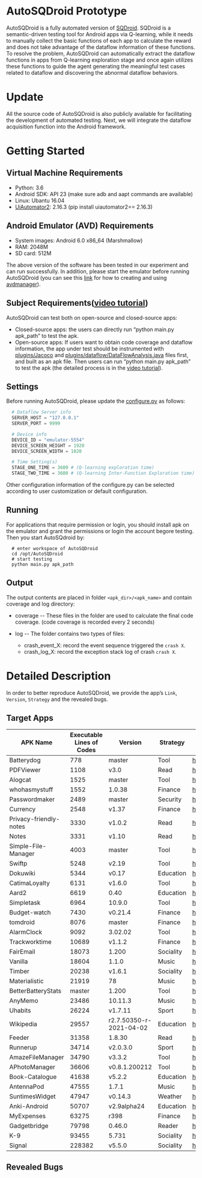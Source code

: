 # AutoSQDroid Prototype
AutoSQDroid is a fully automated version of [SQDroid](https://github.com/androidAppGuard/SQDroid). SQDroid is a semantic-driven testing tool for Android apps via Q-learning, while it needs to manually collect the basic functions of each app to calculate the reward and does not take advantage of the dataflow information of these functions. To resolve the problem, AutoSQDroid can automatically extract the dataflow functions in apps from Q-learning exploration stage and once again utilizes these functions to guide the agent generating the meaningful test cases related to dataflow and discovering the abnormal dataflow behaviors.

# Update
All the source code of AutoSQDroid is also publicly available for facilitating the development of automated testing. Next, we will integrate the dataflow acquisition function into the Android framework.

# Getting Started
## Virtual Machine Requirements
* Python: 3.6
* Android SDK: API 23 (make sure adb and aapt commands are available)
* Linux: Ubantu 16.04
* [UiAutomator2](https://github.com/openatx/uiautomator2): 2.16.3 (pip install uiautomator2== 2.16.3)
## Android Emulator (AVD) Requirements
* System images: Android 6.0 x86_64 (Marshmallow)
* RAM: 2048M
* SD card: 512M

The above version of the software has been tested in our experiment and can run successfully. In addition, please start the emulator before running AutoSQDroid (you can see this [link](https://stackoverflow.com/questions/43275238/how-to-set-system-images-path-when-creating-an-android-avd) for how to creating and using [avdmanager](https://developer.android.com/studio/command-line/avdmanager)). 

## Subject Requirements([video tutorial](https://1drv.ms/u/s!AhrQLCaSmZgwamuImvbWUv_1pek?e=fiWDdt))
AutoSQDroid can test both on open-source and closed-source apps:
* Closed-source apps: the users can directly run “python main.py apk_path” to test the apk.
* Open-source apps: If users want to obtain code coverage and dataflow information, the app under test should be instrumented with [plugins/Jacoco](https://github.com/androidAppGuard/AutoSQDroid/tree/main/plugins/jacoco) and [plugins/dataflow/DataFlowAnalysis.java](https://github.com/androidAppGuard/AutoSQDroid/tree/main/plugins/dataflow) files first, and built as an apk file. Then users can run “python main.py apk_path” to test the apk (the detailed process is in the [video tutorial](https://1drv.ms/u/s!AhrQLCaSmZgwamuImvbWUv_1pek?e=fiWDdt)). 

## Settings
Before running AutoSQDroid, please update the [configure.py](https://github.com/androidAppGuard/AutoSQDroid/blob/main/AutoSQDroid/configure.py) as follows:
```python
  # Dataflow Server info
  SERVER_HOST = "127.0.0.1"
  SERVER_PORT = 9999

  # Device info
  DEVICE_ID = "emulator-5554"
  DEVICE_SCREEN_HEIGHT = 1920
  DEVICE_SCREEN_WIDTH = 1020

  # Time Setting(s)
  STAGE_ONE_TIME = 3600 # (Q-learning exploration time)
  STAGE_TWO_TIME = 3600 # (Q-learning Inter-Function Exploration time)

```
Other configuration information of the configure.py can be selected according to user customization or default configuration.

## Running
For applications that require permission or login, you should install apk on the emulator and grant the permissions or login the account begore testing. Then you start AutoSQdroid by:
```shell
  # enter workspace of AutoSQDroid
  cd /opt/AutoSQDroid 
  # start testing
  python main.py apk_path
```
## Output
The output contents are placed in folder ``<apk_dir>/<apk_name>`` and contain coverage and log directory:
* coverage -- These files in the folder are used to calculate the final code coverage. (code coverage is recorded every 2 seconds)

* log -- The folder contains two types of files:
	* crash_event_X: record the event sequence triggered the ``crash X``. 
	* crash_log_X: record the exception stack log of crash ``crash X``.

# Detailed Description
In order to better reproduce AutoSQDroid, we provide the app’s ``Link``, ``Version``, ``Strategy`` and the revealed bugs.
## Target Apps
|APK Name| Executable Lines of Codes| Version|Strategy|GIthub Link|
|---|---|---|---|---|
| Batterydog | 778 | master | Tool | <https://sourceforge.net/p/andbatdog/code/HEAD/tree/> |
| PDFViewer | 1108 | v3.0 | Read | <https://github.com/JavaCafe01/PdfViewer/tree/v3.0> |
| Alogcat | 1525 | master | Tool | <https://archive.softwareheritage.org/browse/origin/http://alogcat.googlecode.com/svn//directory/> |
| whohasmystuff | 1552 |1.0.38 | Finance | <https://gitlab.com/stovocor/whohasmystuff/-/tree/1.0.38> |
| Passwordmaker | 2489 |master | Security | <https://github.com/tasermonkey/android-passwordmaker> |
| Currency | 2548 |v1.37 | Finance | <https://github.com/billthefarmer/currency/tree/v1.37> |
| Privacy-friendly-notes | 3330 |v1.0.2 | Read | <https://github.com/SecUSo/privacy-friendly-notes/tree/v1.0.2> |
| Notes | 3331 |v1.10 | Read | <https://github.com/billthefarmer/notes/tree/v1.10> |
| Simple-File-Manager | 4003 |master | Tool| <https://github.com/mick88/filemanager> |
| Swiftp | 5248 |v2.19 | Tool | <https://github.com/ppareit/swiftp/tree/v2.19> |
| Dokuwiki | 5344 |v0.17 | Education | <https://github.com/fabienli/DokuwikiAndroid/tree/v0.17> |
| CatimaLoyalty | 6131 |v1.6.0 | Tool | <https://github.com/CatimaLoyalty/Android/tree/v1.6.0> |
| Aard2 | 6619 |0.40 | Education | <https://github.com/itkach/aard2-android/tree/0.40> |
| Simpletask | 6964 |10.9.0 | Tool | <https://github.com/mpcjanssen/simpletask-android/tree/10.9.0> |
| Budget-watch | 7430 |v0.21.4 | Finance | <https://github.com/brarcher/budget-watch/tree/v0.21.4> |
| tomdroid | 8076 |master | Finance | <https://github.com/tomboy-notes/tomdroid> |
| AlarmClock | 9092 |3.02.02 | Tool | <https://github.com/yuriykulikov/AlarmClock/tree/3.02.02>  |
| Trackworktime | 10689| v1.1.2 | Finance | <https://github.com/mathisdt/trackworktime/tree/v1.1.2> |
| FairEmail | 18073 |1.200 |Sociality | <https://github.com/M66B/FairEmail/tree/1.200> |
| Vanilla | 18604 |1.1.0 | Music | <https://github.com/vanilla-music/vanilla/tree/1.1.0> |
| Timber | 20238 |v1.6.1 | Sociality | <https://github.com/fabmazz/Timber/tree/v1.6.1>  |
| Materialistic | 21919 |78 | Music | <https://github.com/hidroh/materialistic/tree/78> |
| BetterBatteryStats | master |1.200 | Tool | <https://github.com/asksven/BetterBatteryStats/tree/master> |
| AnyMemo | 23486 |10.11.3 |Music | <https://github.com/helloworld1/AnyMemo/tree/10.11.3> |
| Uhabits | 26224 |v1.7.11 | Sport | <https://github.com/iSoron/uhabits/tree/v1.7.11>  |
| Wikipedia | 29557 | r2.7.50350-r-2021-04-02 | Education | <https://github.com/wikimedia/apps-android-wikipedia/tree/r/2.7.50350-r-2021-04-02> |
| Feeder | 31358 |1.8.30 | Read | <https://gitlab.com/spacecowboy/Feeder/-/tree/1.8.30> |
| Runnerup | 34714 | v2.0.3.0 | Sport | <https://github.com/jonasoreland/runnerup/tree/v2.0.3.0> |
| AmazeFileManager | 34790 |v3.3.2 | Tool | <https://github.com/TeamAmaze/AmazeFileManager/tree/v3.3.2>  |
| APhotoManager | 36606 |v0.8.1.200212 | Tool | <https://github.com/k3b/APhotoManager/tree/v0.8.1.200212> |
| Book-Catalogue | 41638 |v5.2.2 | Education | <https://github.com/eleybourn/Book-Catalogue/tree/v5.2.2> |
| AntennaPod | 47555 | 1.7.1 | Music | <https://github.com/AntennaPod/AntennaPod/tree/1.7.1> |
| SuntimesWidget | 47947 |v0.14.3 | Weather | <https://github.com/forrestguice/SuntimesWidget/tree/v0.14.3>  |
| Anki-Android | 50707 | v2.9alpha24 | Education | <https://github.com/ankidroid/Anki-Android/tree/v2.9alpha24> |
| MyExpenses | 63275 | r398 | Finance | <https://github.com/mtotschnig/MyExpenses/tree/r398> |
| Gadgetbridge | 79798 | 0.46.0 | Reader | <https://codeberg.org/Freeyourgadget/Gadgetbridge/src/tag/0.46.0> |
| K-9 | 93455 | 5.731 | Sociality | <https://github.com/k9mail/k-9/tree/5.731> |
| Signal | 228382 | v5.5.0 | Sociality | <https://github.com/signalapp/Signal-Android/tree/v5.5.0> |
## Revealed Bugs


